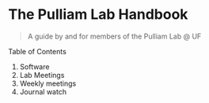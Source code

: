 The Pulliam Lab Handbook
============
>A guide by and for members of the Pulliam Lab @ UF

Table of Contents
1. Software
2. Lab Meetings
3. Weekly meetings
4. Journal watch